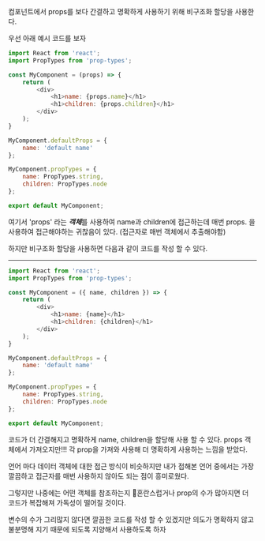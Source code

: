 
컴포넌트에서 props를 보다 간결하고 명확하게 사용하기 위해 비구조화 할당을 사용한다.

우선 아래 예시 코드를 보자

```javascript
import React from 'react';
import PropTypes from 'prop-types';

const MyComponent = (props) => {
    return (
        <div>
            <h1>name: {props.name}</h1>
            <h1>children: {props.children}</h1>
        </div>
    );
}

MyComponent.defaultProps = {
    name: 'default name'
};

MyComponent.propTypes = {
    name: PropTypes.string,
    children: PropTypes.node
};

export default MyComponent;
```

여기서 'props' 라는 ***객체***를 사용하여 name과 children에 접근하는데 매번 props. 을 사용하여 접근해야하는 귀찮음이 있다. (접근자로 매번 객체에서 추출해야함)


하지만 비구조화 할당을 사용하면 다음과 같이 코드를 작성 할 수 있다.

---

```js
import React from 'react';
import PropTypes from 'prop-types';

const MyComponent = ({ name, children }) => {
    return (
        <div>
            <h1>name: {name}</h1>
            <h1>children: {children}</h1>
        </div>
    );
}

MyComponent.defaultProps = {
    name: 'default name'
};

MyComponent.propTypes = {
    name: PropTypes.string,
    children: PropTypes.node
};

export default MyComponent;
```

코드가 더 간결해지고 명확하게 name, children을 할당해 사용 할 수 있다.
props 객체에서 가져오지만!!! 각 prop을 가져와 사용해 더 명확하게 사용하는 느낌을 받았다.

언어 마다 데이터 객체에 대한 접근 방식이 비슷하지만 내가 접해본 언어 중에서는
가장 깔끔하고 접근자를 매번 사용하지 않아도 되는 점이 흥미로웠다.

그렇지만 나중에는 어떤 객체를 참조하는지 혼란스럽거나 prop의 수가 많아지면 더 코드가 복잡해져 가독성이 떨어질 것이다.

변수의 수가 그리많지 않다면 깔끔한 코드를 작성 할 수 있겠지만 의도가 명확하지 않고 불분명해 지기 때문에 되도록 지양해서 사용하도록 하자